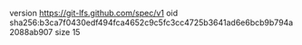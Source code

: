 version https://git-lfs.github.com/spec/v1
oid sha256:b3ca7f0430edf494fca4652c9c5fc3cc4725b3641ad6e6bcb9b794a2088ab907
size 15
